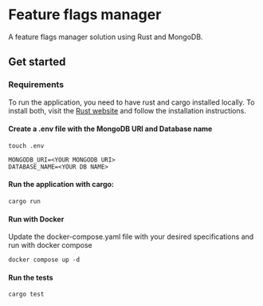 # Feature flags manager

A feature flags manager solution using Rust and MongoDB.


## Get started

### Requirements

To run the application, you need to have rust and cargo installed locally.
To install both, visit the [Rust website](https://www.rust-lang.org/tools/install) and follow the installation instructions.


#### Create a .env file with the MongoDB URI and Database name

```
touch .env
```
```
MONGODB_URI=<YOUR MONGODB URI>
DATABASE_NAME=<YOUR DB NAME>
```

#### Run the application with cargo:

```
cargo run
```

#### Run with Docker

Update the docker-compose.yaml file with your desired specifications and run with docker compose
```
docker compose up -d
```



#### Run the tests

```
cargo test
```


